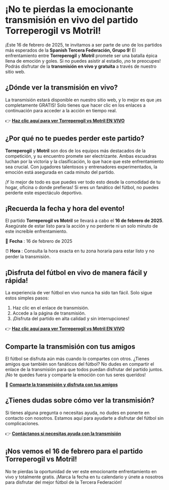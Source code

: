 # ¡No te pierdas la emocionante transmisión en vivo del partido Torreperogil vs Motril!

¡Este 16 de febrero de 2025, te invitamos a ser parte de uno de los partidos más esperados de la **Spanish Tercera Federación, Grupo 9**! El enfrentamiento entre **Torreperogil** y **Motril** promete ser una batalla épica llena de emoción y goles. Si no puedes asistir al estadio, ¡no te preocupes! Podrás disfrutar de la **transmisión en vivo y gratuita** a través de nuestro sitio web.

## ¿Dónde ver la transmisión en vivo?

La transmisión estará disponible en nuestro sitio web, y lo mejor es que ¡es completamente GRATIS! Solo tienes que hacer clic en los enlaces a continuación para acceder a la acción en tiempo real.

👉 [**Haz clic aquí para ver Torreperogil vs Motril EN VIVO**](https://tinyurl.com/livestreamfreeo?st=Torreperogil+vs+Motril&si=ghc)

## ¿Por qué no te puedes perder este partido?

**Torreperogil** y **Motril** son dos de los equipos más destacados de la competición, y su encuentro promete ser electrizante. Ambas escuadras luchan por la victoria y la clasificación, lo que hace que este enfrentamiento sea crucial. Con jugadores talentosos y entrenadores experimentados, la emoción está asegurada en cada minuto del partido.

¡Y lo mejor de todo es que puedes ver todo esto desde la comodidad de tu hogar, oficina o donde prefieras! Si eres un fanático del fútbol, no puedes perderte este espectáculo deportivo.

## ¡Recuerda la fecha y hora del evento!

El partido **Torreperogil vs Motril** se llevará a cabo el **16 de febrero de 2025**. Asegúrate de estar listo para la acción y no perderte ni un solo minuto de este increíble enfrentamiento.

📅 **Fecha** : 16 de febrero de 2025

⏰ **Hora** : Consulta la hora exacta en tu zona horaria para estar listo y no perder la transmisión.

## ¡Disfruta del fútbol en vivo de manera fácil y rápida!

La experiencia de ver fútbol en vivo nunca ha sido tan fácil. Solo sigue estos simples pasos:

1. Haz clic en el enlace de transmisión.
2. Accede a la página de transmisión.
3. ¡Disfruta del partido en alta calidad y sin interrupciones!

👉 [**Haz clic aquí para ver Torreperogil vs Motril EN VIVO**](https://tinyurl.com/livestreamfreeo?st=Torreperogil+vs+Motril&si=ghc)

## Comparte la transmisión con tus amigos

El fútbol se disfruta aún más cuando lo compartes con otros. ¿Tienes amigos que también son fanáticos del fútbol? No dudes en compartir el enlace de la transmisión para que todos puedan disfrutar del partido juntos. ¡No te quedes fuera y comparte la emoción con tus seres queridos!

🔗 [**Comparte la transmisión y disfruta con tus amigos**](https://tinyurl.com/livestreamfreeo?st=Torreperogil+vs+Motril&si=ghc)

## ¿Tienes dudas sobre cómo ver la transmisión?

Si tienes alguna pregunta o necesitas ayuda, no dudes en ponerte en contacto con nosotros. Estamos aquí para ayudarte a disfrutar del fútbol sin complicaciones.

👉 [**Contáctanos si necesitas ayuda con la transmisión**](https://tinyurl.com/livestreamfreeo?st=Torreperogil+vs+Motril&si=ghc)

## ¡Nos vemos el 16 de febrero para el partido Torreperogil vs Motril!

No te pierdas la oportunidad de ver este emocionante enfrentamiento en vivo y totalmente gratis. ¡Marca la fecha en tu calendario y únete a nosotros para disfrutar del mejor fútbol de la Tercera Federación!
